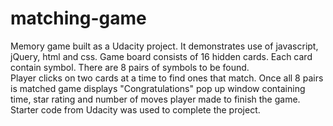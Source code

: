 # matching-game
Memory game built as a Udacity project. It demonstrates use of javascript, jQuery, html and css. 
Game board consists of 16 hidden cards. Each card contain symbol. There are 8 pairs of symbols to be found.  
Player clicks on two cards at a time to find ones that match. 
Once all 8 pairs is matched game displays "Congratulations" pop up window containing time, star rating and number of moves player 
made to finish the game.
Starter code from Udacity was used to complete the project.
